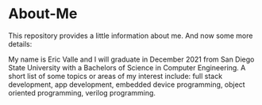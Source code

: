 # About-Me
This repository provides a little information about me. And now some more details:

My name is Eric Valle and I will graduate in December 2021 from San Diego State University with a Bachelors of Science in Computer Engineering. 
A short list of some topics or areas of my interest include: full stack development, app development, embedded device programming, object oriented programming, 
verilog programming.
